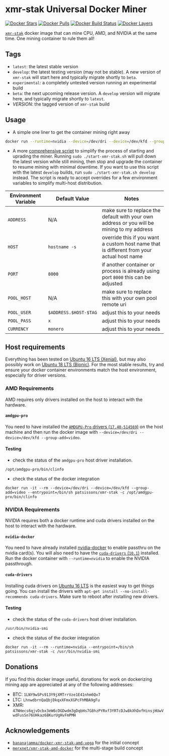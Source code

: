 # xmr-stak Universal Docker Miner

[![Docker Stars](https://img.shields.io/docker/stars/patsissons/xmr-stak.svg)](https://hub.docker.com/r/patsissons/xmr-stak/) [![Docker Pulls](https://img.shields.io/docker/pulls/patsissons/xmr-stak.svg)](https://hub.docker.com/r/patsissons/xmr-stak/) [![Docker Build Status](https://img.shields.io/docker/cloud/build/patsissons/xmr-stak.svg)](https://hub.docker.com/r/patsissons/xmr-stak/builds) [![Docker Layers](https://images.microbadger.com/badges/image/patsissons/xmr-stak.svg)](https://microbadger.com/images/patsissons/xmr-stak)

[`xmr-stak`](https://github.com/fireice-uk/xmr-stak) docker image that can mine CPU, AMD, and NVIDIA at the same time. One mining container to rule them all!

## Tags

* `latest`: the latest stable version
* `develop`: the latest testing version (may not be stable). A new version of `xmr-stak` will start here and typically migrate shortly to `beta`.
* `experimental`: a completely untested version running an experimental build
* `beta`: the next upcoming release version. A `develop` version will migrate here, and typically migrate shortly to `latest`.
* _VERSION_: the tagged version of `xmr-stak` build

## Usage

* A simple one liner to get the container mining right away

```bash
docker run --runtime=nvidia --device=/dev/dri --device=/dev/kfd --group-add=video -it -d --name xmr-stak -p 8000:8000  -v xmr-stak-config:/config patsissons/xmr-stak:develop -o ca.minexmr.com:5555 -u 47NHecs6qjvDcbx3eW6cDGDwdm3gDqbHs7G8hzPYRxf3YRTcDJw8kXhDxfHinsjHUwVwdFusSn76UHkaz68KurUgHvFmPMH.github-xmr-stak -p x --currency monero --httpd 8000
```

* A more [comprehensive script](https://github.com/patsissons/xmr-stak-docker/blob/master/start-xmr-stak.sh) to simplify the process of starting and uprading the miner. Running `sudo ./start-xmr-stak.sh` will pull down the latest version while still mining, then stop and upgrade the container to resume mining with minimal downtime. If you want to use this script with the latest `develop` builds, run `sudo ./start-xmr-stak.sh develop` instead. The script is ready to accept overrides for a few environment variables to simplify multi-host distribution.

|Environment Variable|Default Value|Notes|
|-|-|-|
|`ADDRESS`|N/A|make sure to replace the default with your own address or you will be mining to my address|
|`HOST`|`hostname -s`|override this if you want a custom host name that is different from your actual host name|
|`PORT`|`8000`|if another container or process is already using port `8000` this can be adjusted|
|`POOL_HOST`|N/A|make sure to replace this with your own pool remote uri|
|`POOL_USER`|`$ADDRESS.$HOST-$TAG`|adjust this to your needs|
|`POOL_PASS`|`x`|adjust this to your needs|
|`CURRENCY`|`monero`|adjust this to your needs|

## Host requirements

Everything has been tested on [Ubuntu 16 LTS (Xenial)](http://archive.ubuntu.com/ubuntu/dists/xenial/main/installer-amd64/current/images/netboot/mini.iso), but may also possibly work on [Ubuntu 18 LTS (Bionic)](http://archive.ubuntu.com/ubuntu/dists/bionic/main/installer-amd64/current/images/netboot/mini.iso). For the most stable results, try and ensure your docker container environments match the host environment, especially for driver versions.

### AMD Requirements

AMD requires only drivers installed on the host to interact with the hardware.

#### `amdgpu-pro`

You need to have installed the [`AMDGPU-Pro` drivers (`17.40-514569`)](https://www.amd.com/en/support/kb/release-notes/rn-prorad-lin-amdgpupro-17-40-0) on the host machine and then run the docker image with `--device=/dev/dri --device=/dev/kfd --group-add=video`.

#### Testing

* check the status of the `amdgpu-pro` host driver installation.

`/opt/amdgpu-pro/bin/clinfo`

* check the status of the docker integration

`docker run -it --rm --device=/dev/dri --device=/dev/kfd --group-add=video --entrypoint=/bin/sh patsissons/xmr-stak -c /opt/amdgpu-pro/bin/clinfo`

### NVIDIA Requirements

NVIDIA requires both a docker runtime and cuda drivers installed on the host to interact with the hardware.

#### `nvidia-docker`

You need to have already installed [nvidia-docker](https://github.com/NVIDIA/nvidia-docker) to enable passthru on the nvidia card(s). You will also need to have the [`cuda-drivers` (`10.1`)](https://developer.nvidia.com/cuda-downloads?target_os=Linux&target_arch=x86_64) installed. Run the docker container with `--runtime=nvidia` to enable the NVIDIA passthrough.

#### `cuda-drivers`

Installing cuda drivers on [Ubuntu 16 LTS](https://developer.nvidia.com/cuda-downloads?target_os=Linux&target_arch=x86_64&target_distro=Ubuntu&target_version=1604&target_type=debnetwork) is the easiest way to get things going. You can install the drivers with `apt-get install --no-install-recommends cuda-drivers`. Make sure to reboot after installing new drivers.

#### Testing

* check the status of the `cuda-drivers` host driver installation.

`/usr/bin/nvidia-smi`

* check the status of the docker integration

`docker run -it --rm --runtime=nvidia --entrypoint=/bin/sh patsissons/xmr-stak -c /usr/bin/nvidia-smi`

## Donations

If you find this docker image useful, donations for work on dockerizing mining app are appreciated at any of the following addresses:

- BTC: `1LNY9wSPs913Y9jXMTrrVze1E41nhm6Qv7`
- LTC: `LhnwdbrnQaQbjDkqxXFmxXGPcFhMBA9gFu`
- XMR: `47NHecs6qjvDcbx3eW6cDGDwdm3gDqbHs7G8hzPYRxf3YRTcDJw8kXhDxfHinsjHUwVwdFusSn76UHkaz68KurUgHvFmPMH`

## Acknowledgements

* [`bananajamma/docker-xmr-stak-amd-vega`](https://github.com/bananajamma/docker-xmr-stak-amd-vega) for the initial concept
* [`merxnet/xmr-stak-amd-docker`](https://github.com/merxnet/xmr-stak-amd-docker) for the multi-stage build concept
